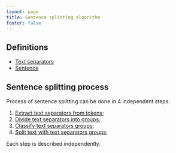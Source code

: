 ```yaml
---
layout: page
title: Sentence splitting algorithm
footer: false
---
```


## Definitions

* [Text separators](./main-definitions.html#text-separators)
* [Sentence](./main-definitions.html#sentence)

## Sentence splitting process

Process of sentence splitting can be done in 4 independent steps:

1. [Extract text separators from tokens](./text-separators-extraction.html);
2. [Divide text separators into groups](./dividing-text-separators-into-groups.html);
3. [Classify text separators groups](./classification-of-text-separators-groups.html);
4. [Split text with text separators groups](./splitting-text-with-groups-of-text-separators.html);

Each step is described independently.